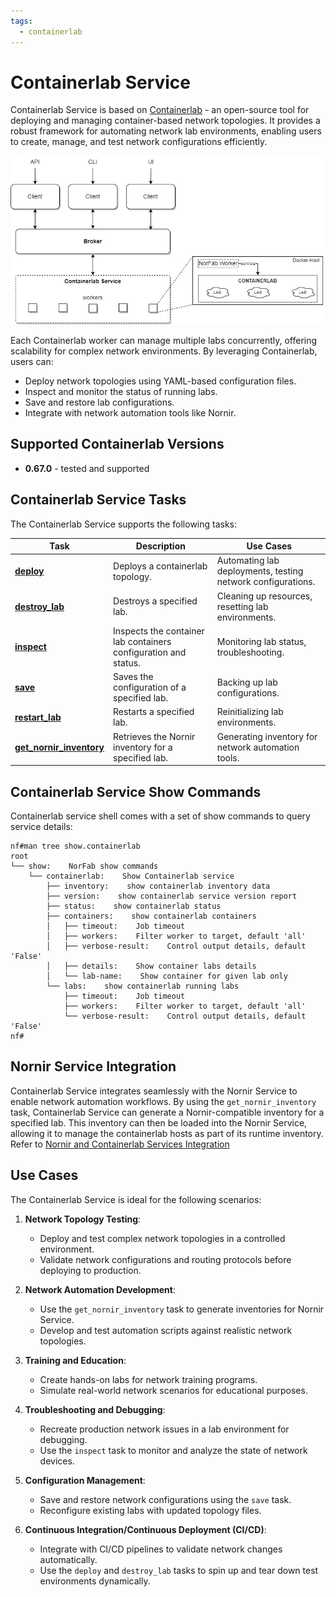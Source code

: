 ```yaml
---
tags:
  - containerlab
---
```


# Containerlab Service

Containerlab Service is based on [Containerlab](https://containerlab.dev/) - an open-source tool for deploying and managing container-based network topologies. It provides a robust framework for automating network lab environments, enabling users to create, manage, and test network configurations efficiently.

![Containerlab Service Architecture](../../images/Containerlab_Service.jpg)

Each Containerlab worker can manage multiple labs concurrently, offering scalability for complex network environments. By leveraging Containerlab, users can:

- Deploy network topologies using YAML-based configuration files.
- Inspect and monitor the status of running labs.
- Save and restore lab configurations.
- Integrate with network automation tools like Nornir.

## Supported Containerlab Versions

- **0.67.0** - tested and supported

## Containerlab Service Tasks

The Containerlab Service supports the following tasks:

| Task          | Description  | Use Cases |
|---------------|--------------|-----------|
| **[deploy](services_containerlab_service_tasks_deploy.md)**    | Deploys a containerlab topology. | Automating lab deployments, testing network configurations. |
| **[destroy_lab](services_containerlab_service_tasks_destroy.md)** | Destroys a specified lab. | Cleaning up resources, resetting lab environments. |
| **[inspect](services_containerlab_service_tasks_inspect.md)**   | Inspects the container lab containers configuration and status. | Monitoring lab status, troubleshooting. |
| **[save](services_containerlab_service_tasks_save.md)**      | Saves the configuration of a specified lab. | Backing up lab configurations. |
| **[restart_lab](services_containerlab_service_tasks_restart.md)** | Restarts a specified lab. | Reinitializing lab environments. |
| **[get_nornir_inventory](services_containerlab_service_tasks_nornir_inventory.md)** | Retrieves the Nornir inventory for a specified lab. | Generating inventory for network automation tools. |

## Containerlab Service Show Commands

Containerlab service shell comes with a set of show commands to query service details:

```
nf#man tree show.containerlab
root
└── show:    NorFab show commands
    └── containerlab:    Show Containerlab service
        ├── inventory:    show containerlab inventory data
        ├── version:    show containerlab service version report
        ├── status:    show containerlab status
        ├── containers:    show containerlab containers
        │   ├── timeout:    Job timeout
        │   ├── workers:    Filter worker to target, default 'all'
        │   ├── verbose-result:    Control output details, default 'False'
        │   ├── details:    Show container labs details
        │   └── lab-name:    Show container for given lab only
        └── labs:    show containerlab running labs
            ├── timeout:    Job timeout
            ├── workers:    Filter worker to target, default 'all'
            └── verbose-result:    Control output details, default 'False'
nf#
```

## Nornir Service Integration

Containerlab Service integrates seamlessly with the Nornir Service to enable network automation workflows. By using the `get_nornir_inventory` task, Containerlab Service can generate a Nornir-compatible inventory for a specified lab. This inventory can then be loaded into the Nornir Service, allowing it to manage the containerlab hosts as part of its runtime inventory. Refer to [Nornir and Containerlab Services Integration](../nornir/services_nornir_service_tasks_runtime_inventory.md/#nornir-and-containerlab-services-integration)

## Use Cases

The Containerlab Service is ideal for the following scenarios:

1. **Network Topology Testing**:

    - Deploy and test complex network topologies in a controlled environment.
    - Validate network configurations and routing protocols before deploying to production.

2. **Network Automation Development**:

    - Use the `get_nornir_inventory` task to generate inventories for Nornir Service.
    - Develop and test automation scripts against realistic network topologies.

3. **Training and Education**:

    - Create hands-on labs for network training programs.
    - Simulate real-world network scenarios for educational purposes.

4. **Troubleshooting and Debugging**:

    - Recreate production network issues in a lab environment for debugging.
    - Use the `inspect` task to monitor and analyze the state of network devices.

5. **Configuration Management**:

    - Save and restore network configurations using the `save` task.
    - Reconfigure existing labs with updated topology files.

6. **Continuous Integration/Continuous Deployment (CI/CD)**:

    - Integrate with CI/CD pipelines to validate network changes automatically.
    - Use the `deploy` and `destroy_lab` tasks to spin up and tear down test environments dynamically.

